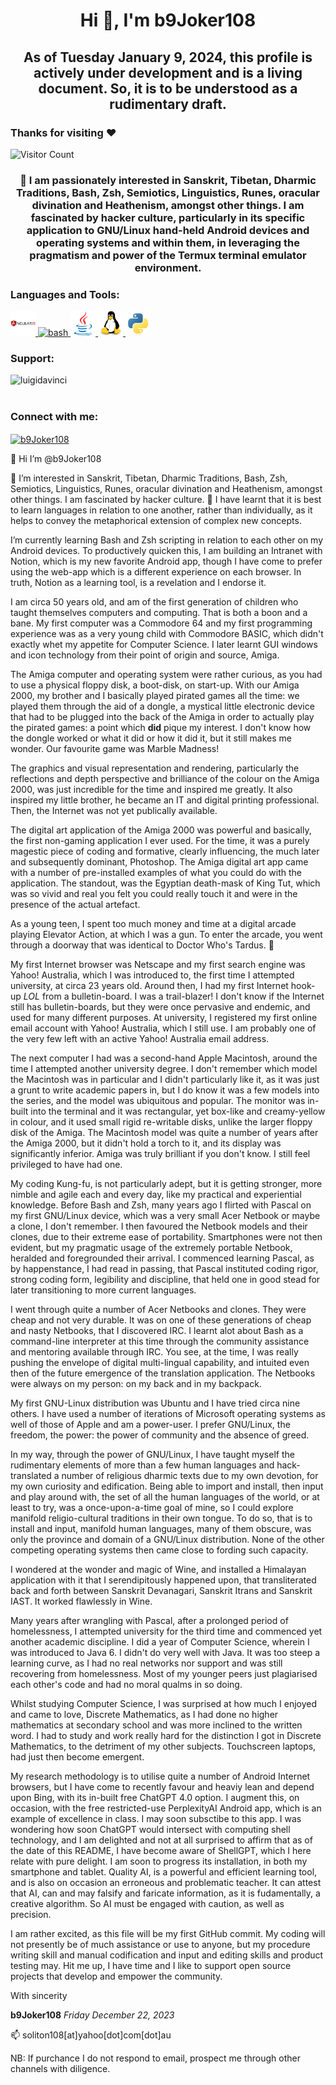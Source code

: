 <h1 align="center">Hi 👋, I'm b9Joker108 </h1>
<h2 align="Center">As of Tuesday January 9, 2024, this profile is actively under development and is a living document. So, it is to be understood as a rudimentary draft. </h2>

### Thanks for visiting :heart:
![Visitor Count](https://profile-counter.glitch.me/b9Joker108/count.svg)

<h3 align="center">👀 I am passionately interested in Sanskrit, Tibetan, Dharmic Traditions, Bash, Zsh, Semiotics, Linguistics, Runes, oracular divination and Heathenism, amongst other things. I am fascinated by hacker culture, particularly in its specific application to GNU/Linux hand-held Android devices and operating systems and within them, in leveraging the pragmatism and power of the Termux terminal emulator environment.</h3>


<h3 align="left">Languages and Tools:</h3>
<p align="left">  <a href="https://angular.io" target="_blank"> <img src="https://raw.githubusercontent.com/devicons/devicon/master/icons/angularjs/angularjs-original-wordmark.svg" alt="angularjs" width="40" height="40"/> </a> <a href="https://www.gnu.org/software/bash/" target="_blank"> <img src="https://www.vectorlogo.zone/logos/gnu_bash/gnu_bash-icon.svg" alt="bash" width="40" height="40"/> </a> <a href="https://www.java.com" target="_blank"> <img src="https://raw.githubusercontent.com/devicons/devicon/master/icons/java/java-original.svg" alt="java" width="40" height="40"/> </a> <a href="https://www.linux.org/" target="_blank"> <img src="https://raw.githubusercontent.com/devicons/devicon/master/icons/linux/linux-original.svg" alt="linux" width="40" height="40"/> </a> <a href="https://www.python.org" target="_blank"> <img src="https://raw.githubusercontent.com/devicons/devicon/master/icons/python/python-original.svg" alt="python" width="40" height="40"/> </a> 

<h3 align="left">Support:</h3>
<p><a href="https://www.buymeacoffee.com/luigidavinci "> <img align="left" src="https://cdn.buymeacoffee.com/buttons/v2/default-yellow.png" height="50" width="210" alt="luigidavinci " /></a></p><br><br>

<h3 align="left">Connect with me:</h3>
<p align="left">
<a href="https://hashnode.com/@b9Joker108" target="blank"><img align="center" src="http://www.w3.org/2000/svg" alt="b9Joker108" height="30" width="40" /></a>
</p>



👋 Hi I’m @b9Joker108

👀 I’m interested in Sanskrit, Tibetan, Dharmic Traditions, Bash, Zsh, Semiotics, Linguistics, Runes, oracular divination and Heathenism, amongst other things. I am fascinated by hacker culture. 🌱 I have learnt that it is best to learn languages in relation to one another, rather than individually, as it helps to convey the metaphorical extension of complex new concepts.

I’m currently learning Bash and Zsh scripting in relation to each other on my Android devices. To productively quicken this, I am building an Intranet with Notion, which is my new favorite Android app, though I have come to prefer using the web-app which is a different experience on each browser. In truth, Notion as a learning tool, is a revelation and I endorse it. 

I am circa 50 years old, and am of the first generation of children who taught themselves computers and computing. That is both a boon and a bane. My first computer was a Commodore 64 and my first programming experience was as a very young child with Commodore BASIC, which didn't exactly whet my appetite for Computer Science. I later learnt GUI windows and icon technology from their point of origin and source, Amiga. 

The Amiga computer and operating system were rather curious, as you had to use a physical floppy disk, a boot-disk, on start-up. With our Amiga 2000, my brother and I basically played pirated games all the time: we played them through the aid of a dongle, a mystical little electronic device that had to be plugged into the back of the Amiga in order to actually play the pirated games: a point which **did** pique my interest. I don't know how the dongle worked or what it did or how it did it, but it still makes me wonder. Our favourite game was Marble Madness! 

The graphics and visual representation and rendering, particularly the reflections and depth perspective and brilliance of the colour on the Amiga 2000, was just incredible for the time and inspired me greatly. It also inspired my little brother, he became an IT and digital printing professional. Then, the Internet was not yet publically available. 

The digital art application of the Amiga 2000 was powerful and basically, the first non-gaming application I ever used. For the time, it was a purely magestic piece of coding and formative, clearly influencing, the much later and subsequently dominant, Photoshop. The Amiga digital art app came with a number of pre-installed examples of what you could do with the application. The standout, was the Egyptian death-mask of King Tut, which was so vivid and real you felt you could really touch it and were in the presence of the actual artefact. 

As a young teen, I spent too much money and time at a digital arcade playing Elevator Action, at which I was a gun. To enter the arcade, you went through a doorway that was identical to Doctor Who's Tardus. 💞️ 

My first Internet browser was Netscape and my first search engine was Yahoo! Australia, which I was introduced to, the first time I attempted university, at circa 23 years old. Around then, I had my first Internet hook-up *LOL* from a bulletin-board. I was a trail-blazer! I don't know if the Internet still has bulletin-boards, but they were once pervasive and endemic, and used for many different purposes. At university, I registered my first online email account with Yahoo! Australia, which I still use. I am probably one of the very few left with an active Yahoo! Australia email address. 

The next computer I had was a second-hand Apple Macintosh, around the time I attempted another university degree. I don't remember which model the Macintosh was in particular and I didn't particularly like it, as it was just a grunt to write academic papers in, but I do know it was a few models into the series, and the model was ubiquitous and popular. The monitor was in-built into the terminal and it was rectangular, yet box-like and creamy-yellow in colour, and it used small rigid re-writable disks, unlike the larger floppy disk of the Amiga. The Macintosh model was quite a number of years after the Amiga 2000, but it didn't hold a torch to it, and its display was significantly inferior. Amiga was truly brilliant if you don't know. I still feel privileged to have had one. 

My coding Kung-fu, is not particularly adept, but it is getting stronger, more nimble and agile each and every day, like my practical and experiential knowledge. Before Bash and Zsh, many years ago I flirted with Pascal on my first GNU/Linux device, which was a very small Acer Netbook or maybe a clone, I don't remember. I then favoured the Netbook models and their clones, due to their extreme ease of portability. Smartphones were not then evident, but my pragmatic usage of the extremely portable Netbook, heralded and foregrounded their arrival. I commenced learning Pascal, as by happenstance, I had read in passing, that Pascal instituted coding rigor, strong coding form, legibility and discipline, that held one in good stead for later transitioning to more current languages.

I went through quite a number of Acer Netbooks and clones. They were cheap and not very durable. It was on one of these generations of cheap and nasty Netbooks, that I discovered IRC. I learnt alot about Bash as a command-line interpreter at this time through the community assistance and mentoring available through IRC. You see, at the time, I was really pushing the envelope of digital multi-lingual capability, and intuited even then of the future emergence of the translation application. The Netbooks were always on my person: on my back and in my backpack. 

My first GNU-Linux distribution was Ubuntu and I have tried circa nine others. I have used a number of iterations of Microsoft operating systems as well of those of Apple and am a power-user. I prefer GNU/Linux, the freedom, the power: the power of community and the absence of greed. 

In my way, through the power of GNU/Linux, I have taught myself the rudimentary elements of more than a few human languages and hack-translated a number of religious dharmic texts due to my own devotion, for my own curiosity and edification. Being able to import and install, then input and play around with, the set of all the human languages of the world, or at least to try, was a once-upon-a-time goal of mine, so I could explore manifold religio-cultural traditions in their own tongue. To do so, that is to install and input, manifold human languages, many of them obscure, was only the province and domain of a GNU/Linux distribution. None of the other competing operating systems then came close to fording such capacity. 

I wondered at the wonder and magic of Wine, and installed a Himalayan application with it that I serendipitously happened upon, that transliterated back and forth between Sanskrit Devanagari, Sanskrit Itrans and Sanskrit IAST. It worked flawlessly in Wine. 

Many years after wrangling with Pascal, after a prolonged period of homelessness, I attempted university for the third time and commenced yet another academic discipline. I did a year of Computer Science, wherein I was introduced to Java 6. I didn't do very well with Java. It was too steep a learning curve, as I had no real networks nor support and was still recovering from homelessness. Most of my younger peers just plagiarised each other's code and had no moral qualms in so doing. 

Whilst studying Computer Science, I was surprised at how much I enjoyed and came to love, Discrete Mathematics, as I had done no higher mathematics at secondary school and was more inclined to the written word. I had to study and work really hard for the distinction I got in Discrete Mathematics, to the detriment of my other subjects. Touchscreen laptops, had just then become emergent.

My research methodology is to utilise quite a number of Android Internet browsers, but I have come to recently favour and heaviy lean and depend upon Bing, with its in-built free ChatGPT 4.0 option. I augment this, on occasion, with the free restricted-use PerplexityAI Android app, which is an example of excellence in class. I may soon subsctibe to this app. I was wondering how soon ChatGPT would intersect with computing shell technology, and I am delighted and not at all surprised to affirm that as of the date of this README, I have become aware of ShellGPT, which I here relate with pure delight. I am soon to progress its installation, in both my smartphone and tablet. Quality AI, is a powerful and efficient learning tool, and is also on occasion an erroneous and problematic teacher. It can attest that AI, can and may falsify and faricate information, as it is fudamentally, a creative algorithm. So AI must be engaged with caution, as well as precision.

I am rather excited, as this file will be my first GitHub commit. My coding will not presently be of much assistance or use to anyone, but my procedure writing skill and manual codification and input and editing skills and product testing may. Hit me up, I have time and I like to support open source projects that develop and empower the community.

With sincerity
  
**b9Joker108**
*Friday December 22, 2023*

📫 soliton108[at]yahoo[dot]com[dot]au

NB: If purchance I do not respond to email, prospect me through other channels with diligence.
